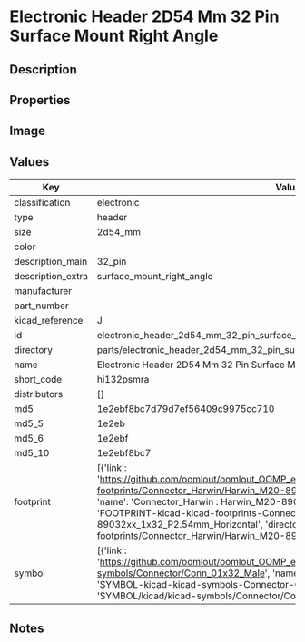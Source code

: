 # Electronic Header 2D54 Mm 32 Pin Surface Mount Right Angle

## Description

## Properties


## Image


## Values

| Key | Value |
| --- | --- |
| classification | electronic |
| type | header |
| size | 2d54_mm |
| color |  |
| description_main | 32_pin |
| description_extra | surface_mount_right_angle |
| manufacturer |  |
| part_number |  |
| kicad_reference | J |
| id | electronic_header_2d54_mm_32_pin_surface_mount_right_angle |
| directory | parts/electronic_header_2d54_mm_32_pin_surface_mount_right_angle |
| name | Electronic Header 2D54 Mm 32 Pin Surface Mount Right Angle |
| short_code | hi132psmra |
| distributors | [] |
| md5 | 1e2ebf8bc7d79d7ef56409c9975cc710 |
| md5_5 | 1e2eb |
| md5_6 | 1e2ebf |
| md5_10 | 1e2ebf8bc7 |
| footprint | [{'link': 'https://github.com/oomlout/oomlout_OOMP_eda_V2/tree/main/FOOTPRINT/kicad/kicad-footprints/Connector_Harwin/Harwin_M20-89032xx_1x32_P2.54mm_Horizontal', 'name': 'Connector_Harwin : Harwin_M20-89032xx_1x32_P2.54mm_Horizontal', 'id': 'FOOTPRINT-kicad-kicad-footprints-Connector_Harwin-Harwin_M20-89032xx_1x32_P2.54mm_Horizontal', 'directory': 'FOOTPRINT/kicad/kicad-footprints/Connector_Harwin/Harwin_M20-89032xx_1x32_P2.54mm_Horizontal/'}] |
| symbol | [{'link': 'https://github.com/oomlout/oomlout_OOMP_eda_V2/tree/main/SYMBOL/kicad/kicad-symbols/Connector/Conn_01x32_Male', 'name': 'Connector : Conn_01x32_Male', 'id': 'SYMBOL-kicad-kicad-symbols-Connector-Conn_01x32_Male', 'directory': 'SYMBOL/kicad/kicad-symbols/Connector/Conn_01x32_Male/'}] |

## Notes

